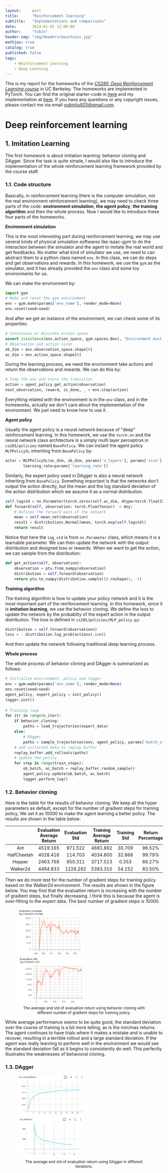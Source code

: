 ```yaml
---
layout:     post
title:      "Reinforcement learning"
subtitle:   "Implementations and comparisons"
date:       2024-01-01 12:00:00
author:     "Yubin"
header-img: "img/Headers/mountains.jpg"
mathjax: true
catalog: true
published: false
tags:
    - Reinforcement Learning
    - Deep Learning
---
```


This is my report for the homeworks of the [*CS285: Deep Reinforcement Learning course*](http://rail.eecs.berkeley.edu/deeprlcourse/) in UC Berkeley. The homeworks are implemented in PyTorch. You can find the original starter-code in [here](https://github.com/berkeleydeeprlcourse/homework_fall2023) and my implementation at [here](https://github.com/Nephritebin/Course-UCB-CS285-DeepRL). If you have any questions or any copyright issues, please contact me via email yubinliu925@gmail.com.

# Deep reinforcement learning

## 1. Imitation Learning

The first homework is about imitation learning: behavior cloning and DAgger. Since the task is quite simple, I would also like to introduce the implementation of the whole reinforcement learning framework provided by the course staff.

### 1.1. Code structure

Basically, in reinforcement learning (Here is the computer simulation, not the real environment reinforcement learning), we may need to check three parts of the code: **environment simulation**, **the agent policy**, **the training algorithm** and then the whole process. Now I would like to introduce these four parts of the homeworks.

**Environment simulation**

This is the most interesting part during reinforcement learning, we may use several kinds of physical simulation softwares like isaac-gym to do the interaction between the simulator and the agent to imitate the real world and get feedbacks. No matter what kind of simulator we use, we need to can abstract them to a python class named `env`. In this class, we can do steps and get observations and rewards. In this homework, we use the `gym` as the simulator, and it has already provided the `env` class and some toy environments for us.  

We can make the environment by:
```python
import gym
# Make and reset the gym environment
env = gym.make(params['env_name'], render_mode=None)
env.reset(seed=seed)
```
And after we get an instance of the environment, we can check some of its properties:
```python
# Continuous or discrete action space
assert isinstance(env.action_space, gym.spaces.Box), "Environment must be continuous"
# Observation and action sizes
ob_dim = env.observation_space.shape[0]
ac_dim = env.action_space.shape[0]
```
During the learning process, we need the environment take actions and return the observations and rewards. We can do this by:
```python
# Step the env and store the transition
action = agent_policy.get_action(observation)
next_observation, reward, is_done, _ = env.step(action)
```
Everything related with the environment is in the `env` class, and in the homeworks, actually we don't care about the implementation of the environment. We just need to know how to use it.

**Agent policy**

Usually the agent policy is a neural network because of "deep" reinforcement learning. In this homework, we use the `torch.nn` and the neural network class architecture is a simply multi layer perceptron in `cs285/policies` named `BasePolicy`. We can instant the agent policy `MLPPolicySL` inheriting from `BasePolicy` by:
```python
actor = MLPPolicySL(ac_dim, ob_dim, params['n_layers'], params['size'],
        learning_rate=params['learning_rate'])
```
Similarly, the expert policy used in DAgger is also a neural network inheriting from `BasePolicy`. Something important is that the networks don't output the action directly, but the mean and the log standard deviation of the action distribution which we assume it as a normal distribution.
```python
self.logstd = nn.Parameter(torch.zeros(self.ac_dim, dtype=torch.float32))
def forward(self, observation: torch.FloatTensor) -> Any:
    # Defines the forward pass of the network
    mean = self.mean_net(observation)
    result = distributions.Normal(mean, torch.exp(self.logstd))
    return result
```
Notice that here the `log_std` is from `nn.Parameter` class, which means it is a learnable parameter. We can then update the network with the output distribution and designed loss or rewards. When we want to get the action, we can sample from the distribution:
```python
def get_action(self, observation):
    observation = ptu.from_numpy(observation)
    distribution = self.forward(observation)
    return ptu.to_numpy(distribution.sample()).reshape(1, -1)
```

**Training algorithm**

The training algorithm is how to update your policy network and it is the most important part of the reinforcement learning. In this homework, since it is **imitation learning**, we use the behavior cloning. We define the loss to update the network by the probablity of the expert action in the output distribution. The loss is defined in `cs285/policies/MLP_policy.py`:
```python
distribution = self.forward(observations)
loss = - distribution.log_prob(actions).sum()
```
And then update the network following traditional deep learning process.

**Whole process**

The whole process of behavior cloning and DAgger is summarized as follows:
```python
# Initialize environment, policy and logger
env = gym.make(params['env_name'], render_mode=None)
env.reset(seed=seed)
agent_policy, expert_policy = init_policy()
logger.init()

# Training loop
for itr in range(n_iter):
    if behavior_cloning:
        paths = load_trajectories(expert_data)
    else:
        # DAgger
        paths = sample_trajectories(env, agent_policy, params['batch_size'], params['ep_len'])
    # add collected data to replay buffer
    replay_buffer.add_rollouts(paths)
    # update the policy
    for step in range(train_steps):
        ob_batch, ac_batch = replay_buffer.random_sample()
        agent_policy.update(ob_batch, ac_batch)
        logger.perform_log()
```

### 1.2. Behavior cloning

Here is the table for the results of behavior cloning. We keep all the hyper parameters as default, except for the number of gradient steps for training policy, We set it as 10000 to make the agent learning a better policy. The results are shown in the table below:

|             | Evaluation Average Return | Evaluation Std | Training Average Return | Training Std | Return Percentage |
|:-----------:|:-------------------------:|:--------------:|:-----------------------:|:------------:|:-----------------:|
|     Ant     |          4519.165         |     971.522    |         4681.892        |    30.709    |       96.52%      |
| HalfCheetah |          4026.416         |     114.703    |         4034.800        |    32.868    |       99.79%      |
|    Hopper   |          2463.768         |     950.311    |         3717.513        |     0.353    |       66.27%      |
|   Walker2d  |          4494.833         |     1226.292    |         5383.310        |    54.152    |       83.50%      |

Then we do more test for the number of gradient steps for training policy based on the Walker2d environment. The results are shown in the figure below. You may find that the evaluation return is increasing with the number of gradient steps, but finally decreasing. I think this is because the agent is over-fitting to the expert data. The best number of gradient steps is 10000.

<figure>
    <img width="50%" align="middle" src="/img/Notes/2024-01/average_bc.png" style="margin-top: 0px; margin-bottom: 5px"/>
    <img width="50%" align="middle" src="/img/Notes/2024-01/std_bc.png" style="margin-top: 0px; margin-bottom: 5px"/>
    <div style="font-size: 12px; text-align: center; margin-top: 0px;">
    The average and std of evaluation return using behavior cloning with different number of gradient steps for training policy.
    </div>
</figure>

While average performance seems to be quite good, the standard deviation over the course of training is a bit more telling, as is the min/max returns. The agent continues to have trials where it makes a mistake and is unable to recover, resulting in a terrible rollout and a large standard deviation. If the agent was really learning to perform well in the environment we would see the standard deviation fall as it begins to consistently do well. This perfectly illustrates the weaknesses of behavioral cloning.

### 1.3. DAgger

<figure>
    <img width="50%" align="middle" src="/img/Notes/2024-01/dagger_average.png" style="margin-top: 0px; margin-bottom: 5px"/>
    <img width="50%" align="middle" src="/img/Notes/2024-01/dagger_std.png" style="margin-top: 0px; margin-bottom: 5px"/>
    <div style="font-size: 12px; text-align: center; margin-top: 0px;">
    The average and std of evaluation return using DAgger in different iterations.
    </div>
</figure>

